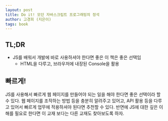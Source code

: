 ```yaml
---
layout: post
title: Do it! 모던 자바스크립트 프로그래밍의 정석
author: 고경희 (지은이)
tags: book
---
```


## TL;DR

- JS를 배워서 개발에 바로 사용하셔야 한다면 좋은 이 책은 좋은 선택임
  - HTML을 다루고, 브라우저에 내장된 Console을 활용

## 빠르게!

JS를 사용해서 빠르게 웹 페이지를 만들어야 되는 일을 해야 한다면 좋은 선택이라 할 수 있다. 웹 페이지를 조작하는 방법 등을 충분히 알려주고 있어고, API 활용 등을 다루고 있어서 빠르게 업무에 적용하셔야 된다면 추천할 수 있다. 반면에 JS에 대한 깊은 이해를 필요로 한다면 이 교재 보다는 다른 교재도 찾아보도록 하자.
